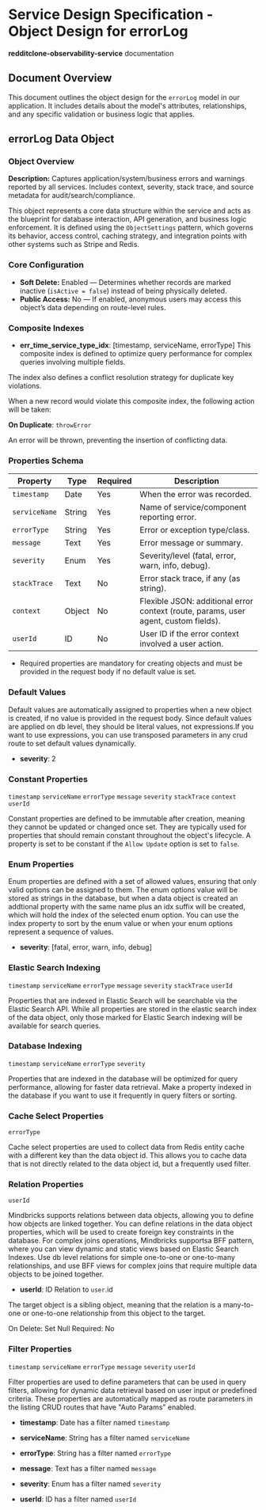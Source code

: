 # Service Design Specification - Object Design for errorLog

**redditclone-observability-service** documentation

## Document Overview

This document outlines the object design for the `errorLog` model in our application. It includes details about the model's attributes, relationships, and any specific validation or business logic that applies.

## errorLog Data Object

### Object Overview

**Description:** Captures application/system/business errors and warnings reported by all services. Includes context, severity, stack trace, and source metadata for audit/search/compliance.

This object represents a core data structure within the service and acts as the blueprint for database interaction, API generation, and business logic enforcement.
It is defined using the `ObjectSettings` pattern, which governs its behavior, access control, caching strategy, and integration points with other systems such as Stripe and Redis.

### Core Configuration

- **Soft Delete:** Enabled — Determines whether records are marked inactive (`isActive = false`) instead of being physically deleted.
- **Public Access:** No — If enabled, anonymous users may access this object’s data depending on route-level rules.

### Composite Indexes

- **err_time_service_type_idx**: [timestamp, serviceName, errorType]
  This composite index is defined to optimize query performance for complex queries involving multiple fields.

The index also defines a conflict resolution strategy for duplicate key violations.

When a new record would violate this composite index, the following action will be taken:

**On Duplicate**: `throwError`

An error will be thrown, preventing the insertion of conflicting data.

### Properties Schema

| Property      | Type   | Required | Description                                                                         |
| ------------- | ------ | -------- | ----------------------------------------------------------------------------------- |
| `timestamp`   | Date   | Yes      | When the error was recorded.                                                        |
| `serviceName` | String | Yes      | Name of service/component reporting error.                                          |
| `errorType`   | String | Yes      | Error or exception type/class.                                                      |
| `message`     | Text   | Yes      | Error message or summary.                                                           |
| `severity`    | Enum   | Yes      | Severity/level (fatal, error, warn, info, debug).                                   |
| `stackTrace`  | Text   | No       | Error stack trace, if any (as string).                                              |
| `context`     | Object | No       | Flexible JSON: additional error context (route, params, user agent, custom fields). |
| `userId`      | ID     | No       | User ID if the error context involved a user action.                                |

- Required properties are mandatory for creating objects and must be provided in the request body if no default value is set.

### Default Values

Default values are automatically assigned to properties when a new object is created, if no value is provided in the request body.
Since default values are applied on db level, they should be literal values, not expressions.If you want to use expressions, you can use transposed parameters in any crud route to set default values dynamically.

- **severity**: 2

### Constant Properties

`timestamp` `serviceName` `errorType` `message` `severity` `stackTrace` `context` `userId`

Constant properties are defined to be immutable after creation, meaning they cannot be updated or changed once set. They are typically used for properties that should remain constant throughout the object's lifecycle.
A property is set to be constant if the `Allow Update` option is set to `false`.

### Enum Properties

Enum properties are defined with a set of allowed values, ensuring that only valid options can be assigned to them.
The enum options value will be stored as strings in the database,
but when a data object is created an addtional property with the same name plus an idx suffix will be created, which will hold the index of the selected enum option.
You can use the index property to sort by the enum value or when your enum options represent a sequence of values.

- **severity**: [fatal, error, warn, info, debug]

### Elastic Search Indexing

`timestamp` `serviceName` `errorType` `message` `severity` `stackTrace` `userId`

Properties that are indexed in Elastic Search will be searchable via the Elastic Search API.
While all properties are stored in the elastic search index of the data object, only those marked for Elastic Search indexing will be available for search queries.

### Database Indexing

`timestamp` `serviceName` `errorType` `severity`

Properties that are indexed in the database will be optimized for query performance, allowing for faster data retrieval.
Make a property indexed in the database if you want to use it frequently in query filters or sorting.

### Cache Select Properties

`errorType`

Cache select properties are used to collect data from Redis entity cache with a different key than the data object id.
This allows you to cache data that is not directly related to the data object id, but a frequently used filter.

### Relation Properties

`userId`

Mindbricks supports relations between data objects, allowing you to define how objects are linked together.
You can define relations in the data object properties, which will be used to create foreign key constraints in the database.
For complex joins operations, Mindbricks supportsa BFF pattern, where you can view dynamic and static views based on Elastic Search Indexes.
Use db level relations for simple one-to-one or one-to-many relationships, and use BFF views for complex joins that require multiple data objects to be joined together.

- **userId**: ID
  Relation to `user`.id

The target object is a sibling object, meaning that the relation is a many-to-one or one-to-one relationship from this object to the target.

On Delete: Set Null
Required: No

### Filter Properties

`timestamp` `serviceName` `errorType` `message` `severity` `userId`

Filter properties are used to define parameters that can be used in query filters, allowing for dynamic data retrieval based on user input or predefined criteria.
These properties are automatically mapped as route parameters in the listing CRUD routes that have "Auto Params" enabled.

- **timestamp**: Date has a filter named `timestamp`

- **serviceName**: String has a filter named `serviceName`

- **errorType**: String has a filter named `errorType`

- **message**: Text has a filter named `message`

- **severity**: Enum has a filter named `severity`

- **userId**: ID has a filter named `userId`
